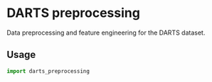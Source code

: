 # DARTS preprocessing

Data preprocessing and feature engineering for the DARTS dataset.

## Usage

```py
import darts_preprocessing
```
